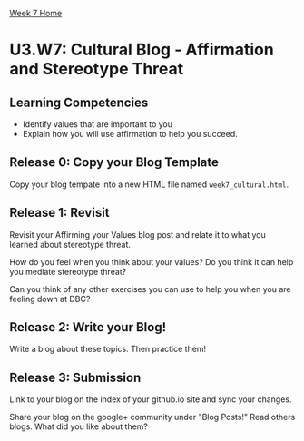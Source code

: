 [Week 7 Home](./)

# U3.W7: Cultural Blog - Affirmation and Stereotype Threat

## Learning Competencies
- Identify values that are important to you
- Explain how you will use affirmation to help you succeed. 

## Release 0: Copy your Blog Template
Copy your blog tempate into a new HTML file named `week7_cultural.html`. 

## Release 1: Revisit
Revisit your Affirming your Values blog post and relate it to what you learned about stereotype threat. 

How do you feel when you think about your values? Do you think it can help you mediate stereotype threat? 

Can you think of any other exercises you can use to help you when you are feeling down at DBC? 

## Release 2: Write your Blog!
Write a blog about these topics. Then practice them!

## Release 3: Submission
Link to your blog on the index of your github.io site and sync your changes. 

Share your blog on the google+ community under "Blog Posts!" Read others blogs. What did you like about them? 
